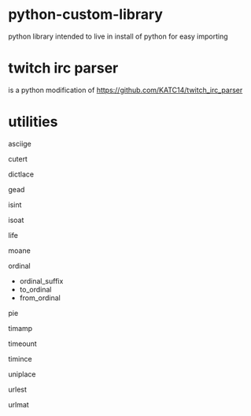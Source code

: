 # python-custom-library
python library intended to live in install of python for easy importing

# twitch irc parser
is a python modification of https://github.com/KATC14/twitch_irc_parser

# utilities
asciige

cutert

dictlace

gead

isint

isoat

life

moane

ordinal
- ordinal_suffix
- to_ordinal
- from_ordinal

pie

timamp

timeount

timince

uniplace

urlest

urlmat
